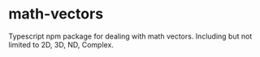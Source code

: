 # math-vectors
Typescript npm package for dealing with math vectors. Including but not limited to 2D, 3D, ND, Complex.
